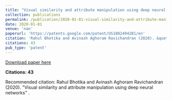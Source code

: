 ```yaml
---
title: "Visual similarity and attribute manipulation using deep neural networks"
collection: publications
permalink: /publication/2020-01-01-visual-similarity-and-attribute-manipulation-using
date: 2020-01-01
venue: 'nan'
paperurl: 'https://patents.google.com/patent/US10824942B1/en'
citation: 'Rahul Bhotika and Avinash Aghoram Ravichandran (2020). &quot;Visual similarity and attribute manipulation using deep neural networks&quot; <i></i>.'
citations: 43
pub_type: 'patent'
---
```


<a href='https://patents.google.com/patent/US10824942B1/en'>Download paper here</a>

**Citations: 43**

Recommended citation: Rahul Bhotika and Avinash Aghoram Ravichandran (2020). "Visual similarity and attribute manipulation using deep neural networks" <i></i>.